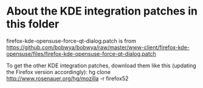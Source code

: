 # About the KDE integration patches in this folder

firefox-kde-opensuse-force-qt-dialog.patch is from https://github.com/bobwya/bobwya/raw/master/www-client/firefox-kde-opensuse/files/firefox-kde-opensuse-force-qt-dialog.patch

To get the other KDE integration patches, download them like this (updating the Firefox version accordingly): hg clone http://www.rosenauer.org/hg/mozilla -r firefox52
